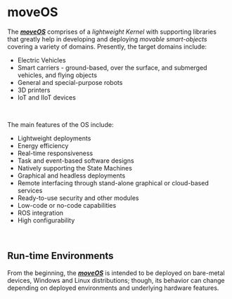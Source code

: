 # moveOS

The ***[moveOS](https://github.com/move-os/moveOS)*** comprises of a *lightweight Kernel* with supporting libraries that greatly help in developing and deploying *movable smart-objects* covering a variety of domains. Presently, the target domains include:

  * Electric Vehicles
  * Smart carriers - ground-based, over the surface, and submerged vehicles, and flying objects
  * General and special-purpose robots
  * 3D printers
  * IoT and IIoT devices


&nbsp;

The main features of the OS include:

  * Lightweight deployments
  * Energy efficiency
  * Real-time responsiveness
  * Task and event-based software designs
  * Natively supporting the State Machines
  * Graphical and headless deployments
  * Remote interfacing through stand-alone graphical or cloud-based services
  * Ready-to-use security and other modules
  * Low-code or no-code capabilities
  * ROS integration
  * High configurability



&nbsp;

## Run-time Environments

From the beginning, the ***[moveOS](https://github.com/move-os/moveOS)*** is intended to be deployed on bare-metal devices, Windows and Linux distributions; though, its behavior can change depending on deployed environments and underlying hardware features.



